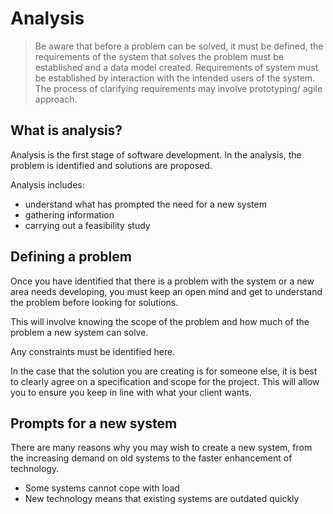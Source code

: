 # Analysis

> Be aware that before a problem can be solved, it
> must be defined, the requirements of the system
> that solves the problem must be established
> and a data model created. Requirements of
> system must be established by interaction with
> the intended users of the system. The process of
> clarifying requirements may involve prototyping/
> agile approach.

## What is analysis?

Analysis is the first stage of software development. 
In the analysis, the problem is identified and solutions are proposed.

Analysis includes:
* understand what has prompted the need for a new system
* gathering information
* carrying out a feasibility study

## Defining a problem

Once you have identified that there is a problem with the system or 
a new area needs developing, 
you must keep an open mind and get to understand the problem before looking for solutions.

This will involve knowing the scope of the problem and 
how much of the problem a new system can solve.

Any constraints must be identified here.

In the case that the solution you are creating is for someone else, 
it is best to clearly agree on a specification and scope for the project. 
This will allow you to ensure you keep in line with what your client wants.

## Prompts for a new system

There are many reasons why you may wish to create a new system, 
from the increasing demand on old systems to the faster enhancement of technology.

* Some systems cannot cope with load
* New technology means that existing systems are outdated quickly
